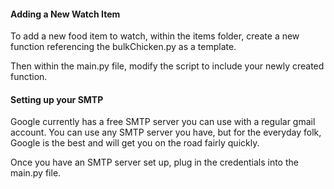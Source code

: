 #### Adding a New Watch Item

To add a new food item to watch, within the items folder, create a new function referencing the bulkChicken.py as a template.

Then within the main.py file, modify the script to include your newly created function.

#### Setting up your SMTP

Google currently has a free SMTP server you can use with a regular gmail account. You can use any SMTP server you have, but for the everyday folk, Google is the best and will get you on the road fairly quickly. 

Once you have an SMTP server set up, plug in the credentials into the main.py file. 
